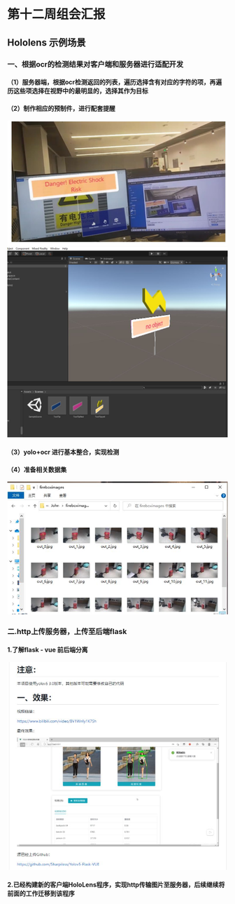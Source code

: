 # 第十二周组会汇报
## Hololens 示例场景

### 一、根据ocr的检测结果对客户端和服务器进行适配开发
#### （1）服务器端，根据ocr检测返回的列表，遍历选择含有对应的字符的项，再遍历这些项选择在视野中的最明显的，选择其作为目标
#### （2）制作相应的预制件，进行配套提醒
![](pptimage/youdian.jpg)
![](pptimage/linght.JPG) 
#### （3）yolo+ocr 进行基本整合，实现检测
#### （4）准备相关数据集
![](pptimage/data.JPG)
### 二.http上传服务器，上传至后端flask
#### 1.了解flask - vue 前后端分离
![](pptimage/flask-vue.JPG)
#### 2.已经构建新的客户端HoloLens程序，实现http传输图片至服务器，后续继续将前面的工作迁移到该程序




